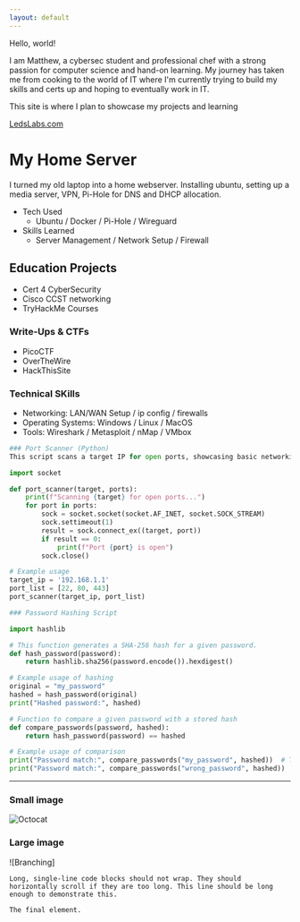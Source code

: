 ```yaml
---
layout: default
---
```


Hello, world!

I am Matthew, a cybersec student and professional chef with a strong passion for computer science and hand-on learning. My journey has taken me from cooking to the world of IT where I'm currently trying to build my skills and certs up and hoping to eventually work in IT.

This site is where I plan to showcase my projects and learning 

[LedsLabs.com](https://ledslabs.com/)

# My Home Server

I turned my old laptop into a home webserver. Installing ubuntu, setting up a media server, VPN, Pi-Hole for DNS and DHCP allocation. 

- Tech Used
  - Ubuntu / Docker / Pi-Hole / Wireguard 
- Skills Learned
    - Server Management / Network Setup / Firewall

## Education Projects

*   Cert 4 CyberSecurity
*   Cisco CCST networking
*   TryHackMe Courses 


### Write-Ups & CTFs

*  PicoCTF
*  OverTheWire
*  HackThisSite

### Technical SKills

*  Networking: LAN/WAN Setup / ip config / firewalls
*  Operating Systems: Windows / Linux / MacOS
*  Tools: Wireshark / Metasploit / nMap / VMbox

```python
### Port Scanner (Python)
This script scans a target IP for open ports, showcasing basic networking skills.

import socket

def port_scanner(target, ports):
    print(f"Scanning {target} for open ports...")
    for port in ports:
        sock = socket.socket(socket.AF_INET, socket.SOCK_STREAM)
        sock.settimeout(1)
        result = sock.connect_ex((target, port))
        if result == 0:
            print(f"Port {port} is open")
        sock.close()

# Example usage
target_ip = '192.168.1.1'
port_list = [22, 80, 443]
port_scanner(target_ip, port_list)

```

```python
### Password Hashing Script

import hashlib

# This function generates a SHA-256 hash for a given password.
def hash_password(password):
    return hashlib.sha256(password.encode()).hexdigest()

# Example usage of hashing
original = "my_password"
hashed = hash_password(original)
print("Hashed password:", hashed)

# Function to compare a given password with a stored hash
def compare_passwords(password, hashed):
    return hash_password(password) == hashed

# Example usage of comparison
print("Password match:", compare_passwords("my_password", hashed))  # True
print("Password match:", compare_passwords("wrong_password", hashed))  # False

```

* * *

### Small image

![Octocat](https://github.githubassets.com/images/icons/emoji/octocat.png)

### Large image

![Branching]




```
Long, single-line code blocks should not wrap. They should horizontally scroll if they are too long. This line should be long enough to demonstrate this.
```

```
The final element.
```
